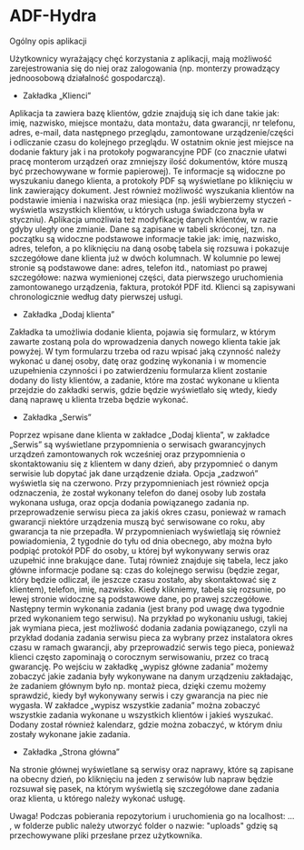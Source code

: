 # ADF-Hydra

Ogólny opis aplikacji

Użytkownicy wyrażający chęć korzystania z aplikacji, mają możliwość  zarejestrowania się do niej oraz zalogowania (np. monterzy prowadzący jednoosobową działalność gospodarczą).

- Zakładka „Klienci”

Aplikacja ta zawiera bazę klientów, gdzie znajdują się ich dane takie jak: imię, nazwisko, miejsce montażu, data montażu, data gwarancji, nr telefonu, adres, e-mail, data następnego przeglądu, zamontowane urządzenie/części i odliczanie czasu do kolejnego przeglądu. W ostatnim oknie jest miejsce na dodanie faktury jak i na protokoły pogwarancyjne PDF (co znacznie ułatwi pracę monterom urządzeń oraz zmniejszy ilość dokumentów, które muszą być przechowywane w formie papierowej). Te informacje są widoczne po wyszukaniu danego klienta, a protokoły PDF są wyświetlane po kliknięciu w link zawierający dokument. Jest również możliwość wyszukania klientów na podstawie imienia i nazwiska oraz miesiąca (np. jeśli wybierzemy styczeń - wyświetla wszystkich klientów, u których usługa świadczona była w styczniu). Aplikacja umożliwia też modyfikację danych klientów, w razie gdyby uległy one zmianie. Dane są zapisane w tabeli skróconej, tzn. na początku są widoczne podstawowe informacje takie jak: imię, nazwisko, adres, telefon, a po kliknięciu na daną osobę tabela się rozsuwa i pokazuje szczegółowe dane klienta już w dwóch kolumnach. W kolumnie po lewej stronie są podstawowe dane: adres, telefon itd., natomiast po prawej szczegółowe: nazwa wymienionej części, data pierwszego uruchomienia zamontowanego urządzenia, faktura, protokół PDF itd. Klienci są zapisywani chronologicznie według daty pierwszej usługi.

- Zakładka „Dodaj klienta”

Zakładka ta umożliwia dodanie klienta, pojawia się formularz, w którym zawarte zostaną pola do wprowadzenia danych nowego klienta takie jak powyżej. W tym formularzu trzeba od razu wpisać jaką czynność należy wykonać u danej osoby, datę oraz godzinę wykonania i w momencie uzupełnienia czynności i po zatwierdzeniu formularza klient zostanie dodany do listy klientów, a zadanie, które ma zostać wykonane u klienta przejdzie do zakładki serwis, gdzie będzie wyświetlało się wtedy, kiedy daną naprawę u klienta trzeba będzie wykonać.

- Zakładka „Serwis”

Poprzez wpisane dane klienta w zakładce „Dodaj klienta”, w zakładce „Serwis” są wyświetlane przypomnienia o serwisach gwarancyjnych urządzeń zamontowanych rok wcześniej oraz przypomnienia o skontaktowaniu się z klientem w dany dzień, aby przypomnieć o danym serwisie lub dopytać jak dane urządzenie działa. Opcja „zadzwoń” wyświetla się na czerwono. Przy przypomnieniach jest również opcja odznaczenia, że został wykonany telefon do danej osoby lub została wykonana usługa, oraz opcja dodania powiązanego zadania np. przeprowadzenie serwisu pieca za jakiś okres czasu, ponieważ w ramach gwarancji niektóre urządzenia muszą być serwisowane co roku, aby gwarancja ta nie przepadła. W przypomnieniach wyświetlają się również powiadomienia, 2 tygodnie do tyłu od dnia obecnego, aby można było podpiąć protokół PDF do osoby, u której był wykonywany serwis oraz uzupełnić inne brakujące dane. Tutaj również znajduje się tabela, lecz jako główne informacje podane są: czas do kolejnego serwisu (będzie zegar, który będzie odliczał, ile jeszcze czasu zostało, aby skontaktować się z klientem), telefon, imię, nazwisko. Kiedy klikniemy, tabela się rozsunie, po lewej stronie widoczne są podstawowe dane, po prawej szczegółowe. Następny termin wykonania zadania (jest brany pod uwagę dwa tygodnie przed wykonaniem tego serwisu). Na przykład po wykonaniu usługi, takiej jak wymiana pieca, jest możliwość dodania zadania powiązanego, czyli na przykład dodania zadania serwisu pieca za wybrany przez instalatora okres czasu w ramach gwarancji, aby przeprowadzić serwis tego pieca, ponieważ klienci często zapominają o corocznym serwisowaniu, przez co tracą gwarancję. Po wejściu w zakładkę „wypisz główne zadania” możemy zobaczyć jakie zadania były wykonywane na danym urządzeniu zakładając, że zadaniem głównym było np. montaż pieca, dzięki czemu możemy sprawdzić, kiedy był wykonywany serwis i czy gwarancja na piec nie wygasła. W zakładce „wypisz wszystkie zadania” można zobaczyć wszystkie zadania wykonane u wszystkich klientów i jakieś wyszukać. Dodany został również kalendarz, gdzie można zobaczyć, w którym dniu zostały wykonane jakie zadania.

- Zakładka „Strona główna”

Na stronie głównej wyświetlane są serwisy oraz naprawy, które są zapisane na obecny dzień, po kliknięciu na jeden z serwisów lub napraw będzie rozsuwał się pasek, na którym wyświetlą się szczegółowe dane zadania oraz klienta, u którego należy wykonać usługę.

Uwaga!
Podczas pobierania repozytorium i uruchomienia go na localhost: ... , w folderze public należy utworzyć folder o nazwie: "uploads" gdzię są przechowywane pliki przesłane przez użytkownika.
